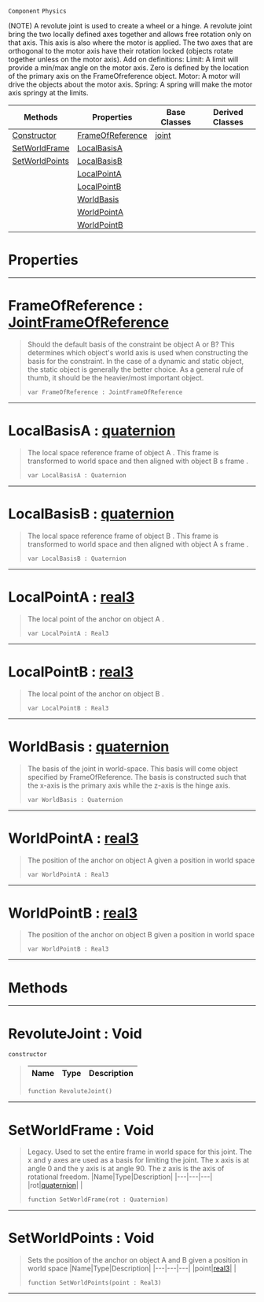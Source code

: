  `Component` `Physics`



(NOTE) A revolute joint is used to create a wheel or a hinge. A revolute joint bring the two locally defined axes together and allows free rotation only on that axis. This axis is also where the motor is applied. The two axes that are orthogonal to the motor axis have their rotation locked (objects rotate together unless on the motor axis). Add on definitions: Limit: A limit will provide a min/max angle on the motor axis. Zero is defined by the location of the primary axis on the FrameOfreference object. Motor: A motor will drive the objects about the motor axis. Spring: A spring will make the motor axis springy at the limits.

|Methods|Properties|Base Classes|Derived Classes|
|---|---|---|---|
|[ Constructor](https://github.com/zeroengineteam/ZeroDocs/code_reference/class_reference/revolutejoint.markdown#revolutejoint-void)|[ FrameOfReference](https://github.com/zeroengineteam/ZeroDocs/code_reference/class_reference/revolutejoint.markdown#frameofreference-zero-en)|[joint](https://github.com/zeroengineteam/ZeroDocs/code_reference/class_reference/joint.markdown)| |
|[ SetWorldFrame](https://github.com/zeroengineteam/ZeroDocs/code_reference/class_reference/revolutejoint.markdown#setworldframe-void)|[ LocalBasisA](https://github.com/zeroengineteam/ZeroDocs/code_reference/class_reference/revolutejoint.markdown#localbasisa-zero-engine)| | |
|[ SetWorldPoints](https://github.com/zeroengineteam/ZeroDocs/code_reference/class_reference/revolutejoint.markdown#setworldpoints-void)|[ LocalBasisB](https://github.com/zeroengineteam/ZeroDocs/code_reference/class_reference/revolutejoint.markdown#localbasisb-zero-engine)| | |
| |[ LocalPointA](https://github.com/zeroengineteam/ZeroDocs/code_reference/class_reference/revolutejoint.markdown#localpointa-zero-engine)| | |
| |[ LocalPointB](https://github.com/zeroengineteam/ZeroDocs/code_reference/class_reference/revolutejoint.markdown#localpointb-zero-engine)| | |
| |[ WorldBasis](https://github.com/zeroengineteam/ZeroDocs/code_reference/class_reference/revolutejoint.markdown#worldbasis-zero-engine-d)| | |
| |[ WorldPointA](https://github.com/zeroengineteam/ZeroDocs/code_reference/class_reference/revolutejoint.markdown#worldpointa-zero-engine)| | |
| |[ WorldPointB](https://github.com/zeroengineteam/ZeroDocs/code_reference/class_reference/revolutejoint.markdown#worldpointb-zero-engine)| | |


 #  Properties


---  
 #  FrameOfReference : [JointFrameOfReference](https://github.com/zeroengineteam/ZeroDocs/code_reference/enum_reference.markdown#jointframeofreference)

> Should the default basis of the constraint be object A or B? This determines which object's world axis is used when constructing the basis for the constraint. In the case of a dynamic and static object, the static object is generally the better choice. As a general rule of thumb, it should be the heavier/most important object.
> ``` lang=cpp, name=Zilch
> var FrameOfReference : JointFrameOfReference


---  
 #  LocalBasisA : [quaternion](https://github.com/zeroengineteam/ZeroDocs/code_reference/zilch_base_types/quaternion.markdown)

> The local space reference frame of object A . This frame is transformed to world space and then aligned with object B s frame . 
> ``` lang=cpp, name=Zilch
> var LocalBasisA : Quaternion


---  
 #  LocalBasisB : [quaternion](https://github.com/zeroengineteam/ZeroDocs/code_reference/zilch_base_types/quaternion.markdown)

> The local space reference frame of object B . This frame is transformed to world space and then aligned with object A s frame . 
> ``` lang=cpp, name=Zilch
> var LocalBasisB : Quaternion


---  
 #  LocalPointA : [real3](https://github.com/zeroengineteam/ZeroDocs/code_reference/zilch_base_types/real3.markdown)

> The local point of the anchor on object A . 
> ``` lang=cpp, name=Zilch
> var LocalPointA : Real3


---  
 #  LocalPointB : [real3](https://github.com/zeroengineteam/ZeroDocs/code_reference/zilch_base_types/real3.markdown)

> The local point of the anchor on object B . 
> ``` lang=cpp, name=Zilch
> var LocalPointB : Real3


---  
 #  WorldBasis : [quaternion](https://github.com/zeroengineteam/ZeroDocs/code_reference/zilch_base_types/quaternion.markdown)

> The basis of the joint in world-space. This basis will come object specified by FrameOfReference. The basis is constructed such that the x-axis is the primary axis while the z-axis is the hinge axis.
> ``` lang=cpp, name=Zilch
> var WorldBasis : Quaternion


---  
 #  WorldPointA : [real3](https://github.com/zeroengineteam/ZeroDocs/code_reference/zilch_base_types/real3.markdown)

> The position of the anchor on object A given a position in world space 
> ``` lang=cpp, name=Zilch
> var WorldPointA : Real3


---  
 #  WorldPointB : [real3](https://github.com/zeroengineteam/ZeroDocs/code_reference/zilch_base_types/real3.markdown)

> The position of the anchor on object B given a position in world space 
> ``` lang=cpp, name=Zilch
> var WorldPointB : Real3


---  
 #  Methods


---  
 #  RevoluteJoint : Void

 `constructor`

> 
> |Name|Type|Description|
> |---|---|---|
> ``` lang=cpp, name=Zilch
> function RevoluteJoint()
> ``` 


---  
 #  SetWorldFrame : Void

> Legacy. Used to set the entire frame in world space for this joint. The x and y axes are used as a basis for limiting the joint. The x axis is at angle 0 and the y axis is at angle 90. The z axis is the axis of rotational freedom.
> |Name|Type|Description|
> |---|---|---|
> |rot|[quaternion](https://github.com/zeroengineteam/ZeroDocs/code_reference/zilch_base_types/quaternion.markdown)| |
> ``` lang=cpp, name=Zilch
> function SetWorldFrame(rot : Quaternion)
> ``` 


---  
 #  SetWorldPoints : Void

> Sets the position of the anchor on object A and B given a position in world space 
> |Name|Type|Description|
> |---|---|---|
> |point|[real3](https://github.com/zeroengineteam/ZeroDocs/code_reference/zilch_base_types/real3.markdown)| |
> ``` lang=cpp, name=Zilch
> function SetWorldPoints(point : Real3)
> ``` 


---  
 

 